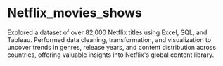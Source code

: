 # Netflix_movies_shows
Explored a dataset of over 82,000 Netflix titles using Excel, SQL, and Tableau. Performed data cleaning, transformation, and visualization to uncover trends in genres, release years, and content distribution across countries, offering valuable insights into Netflix's global content library.
